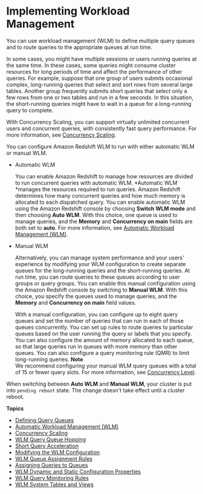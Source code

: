 # Implementing Workload Management<a name="cm-c-implementing-workload-management"></a>

You can use workload management \(WLM\) to define multiple query queues and to route queries to the appropriate queues at run time\.

In some cases, you might have multiple sessions or users running queries at the same time\. In these cases, some queries might consume cluster resources for long periods of time and affect the performance of other queries\. For example, suppose that one group of users submits occasional complex, long\-running queries that select and sort rows from several large tables\. Another group frequently submits short queries that select only a few rows from one or two tables and run in a few seconds\. In this situation, the short\-running queries might have to wait in a queue for a long\-running query to complete\. 

With Concurrency Scaling, you can support virtually unlimited concurrent users and concurrent queries, with consistently fast query performance\. For more information, see [Concurrency Scaling](concurrency-scaling.md)\.

You can configure Amazon Redshift WLM to run with either automatic WLM or manual WLM\.
+ Automatic WLM

  You can enable Amazon Redshift to manage how resources are divided to run concurrent queries with automatic WLM\. *Automatic WLM *manages the resources required to run queries\. Amazon Redshift determines how many concurrent queries and how much memory is allocated to each dispatched query\. You can enable automatic WLM using the Amazon Redshift console by choosing **Switch WLM mode** and then choosing **Auto WLM**\. With this choice, one queue is used to manage queries, and the **Memory** and **Concurrency on main** fields are both set to **auto**\. For more information, see [Automatic Workload Management \(WLM\)](automatic-wlm.md)\. 
+ Manual WLM

  Alternatively, you can manage system performance and your users' experience by modifying your WLM configuration to create separate queues for the long\-running queries and the short\-running queries\. At run time, you can route queries to these queues according to user groups or query groups\. You can enable this manual configuration using the Amazon Redshift console by switching to **Manual WLM**\. With this choice, you specify the queues used to manage queries, and the **Memory** and **Concurrency on main** field values\. 

  With a manual configuration, you can configure up to eight query queues and set the number of queries that can run in each of those queues concurrently\. You can set up rules to route queries to particular queues based on the user running the query or labels that you specify\. You can also configure the amount of memory allocated to each queue, so that large queries run in queues with more memory than other queues\. You can also configure a query monitoring rule \(QMR\) to limit long\-running queries\. 
**Note**  
We recommend configuring your manual WLM query queues with a total of 15 or fewer query slots\. For more information, see [Concurrency Level](cm-c-defining-query-queues.md#cm-c-defining-query-queues-concurrency-level)\.

When switching between **Auto WLM** and **Manual WLM**, your cluster is put into `pending reboot` state\. The change doesn't take effect until a cluster reboot\.

**Topics**
+ [Defining Query Queues](cm-c-defining-query-queues.md)
+ [Automatic Workload Management \(WLM\)](automatic-wlm.md)
+ [Concurrency Scaling](concurrency-scaling.md)
+ [WLM Query Queue Hopping](wlm-queue-hopping.md)
+ [Short Query Acceleration](wlm-short-query-acceleration.md)
+ [Modifying the WLM Configuration](cm-c-modifying-wlm-configuration.md)
+ [WLM Queue Assignment Rules](cm-c-wlm-queue-assignment-rules.md)
+ [Assigning Queries to Queues](cm-c-executing-queries.md)
+ [WLM Dynamic and Static Configuration Properties](cm-c-wlm-dynamic-properties.md)
+ [WLM Query Monitoring Rules](cm-c-wlm-query-monitoring-rules.md)
+ [WLM System Tables and Views](cm-c-wlm-system-tables-and-views.md)